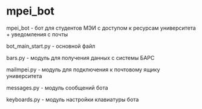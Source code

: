 # mpei_bot
  mpei_bot - бот для студентов МЭИ с доступом к ресурсам университета + уведомления с почты
  
  bot_main_start.py - основной файл

  bars.py - модуль для получения данных с системы БАРС

  mailmpei.py - модуль для подключения к почтовому ящику университета 

  messages.py - модуль сообщений бота

  keyboards.py - модуль настройки клавиатуры бота
